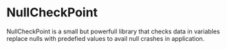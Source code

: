 # NullCheckPoint
NullCheckPoint is a small but powerfull library that checks data in variables replace nulls with predefied values to avail null crashes in application.


